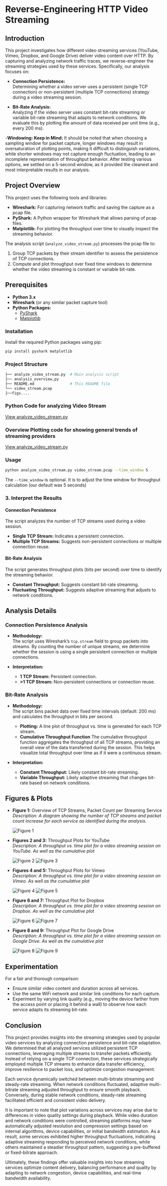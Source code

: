 # Reverse-Engineering HTTP Video Streaming

## Introduction

This project investigates how different video streaming services (YouTube, Vimeo, Dropbox, and Google Drive) deliver video content over HTTP. By capturing and analyzing network traffic traces, we reverse-engineer the streaming strategies used by these services. Specifically, our analysis focuses on:

- **Connection Persistence:**  
  Determining whether a video server uses a persistent (single TCP connection) or non-persistent (multiple TCP connections) strategy during a video streaming session.

- **Bit-Rate Analysis:**  
  Analyzing if the video server uses constant bit-rate streaming or variable bit-rate streaming that adapts to network conditions. We evaluate this by plotting the amount of data received per unit time (e.g., every 200 ms).

-**Windowing: Keep in Mind:**
  It should be noted that when choosing a sampling window for packet capture, longer windows may result in oversaturation of plotting points, making it difficult to distinguish variations, while shorter windows may not capture enough fluctuation, leading to an incomplete representation of throughput behavior. After testing various options, we settled on a 5-second window, as it provided the cleanest and most interpretable results in our analysis.

## Project Overview

This project uses the following tools and libraries:
- **Wireshark:** For capturing network traffic and saving the capture as a pcap file.
- **PyShark:** A Python wrapper for Wireshark that allows parsing of pcap files.
- **Matplotlib:** For plotting the throughput over time to visually inspect the streaming behavior.

The analysis script (`analyze_video_stream.py`) processes the pcap file to:
1. Group TCP packets by their stream identifier to assess the persistence of TCP connections.
2. Compute and plot throughput over fixed time windows to determine whether the video streaming is constant or variable bit-rate.

## Prerequisites

- **Python 3.x**
- **Wireshark** (or any similar packet capture tool)
- **Python Packages:**
  - [PyShark](https://pypi.org/project/pyshark/)
  - [Matplotlib](https://pypi.org/project/matplotlib/)

### Installation

Install the required Python packages using pip:

```bash
pip install pyshark matplotlib
```

### Project Structure
```bash .
├── analyze_video_stream.py  # Main analysis script
├── analysis_overview,py
├── README.md                # This README file 
└── video_stream.pcap
├──figs....
```
### Python Code for analyzing Video Stream
[View analyze_video_stream.py](./analyze_video_stream.py)

### Overview Plotting code for showing general trends of streaming providers
[View analyze_video_stream.py](./analysis_overview.py)

### Usage

```bash
python analyze_video_stream.py video_stream.pcap --time_window 5
```

The `--time_window` is optional. It is to adjust the time window for throughput calculation (our default was 5 seconds)

### 3. Interpret the Results

#### Connection Persistence
The script analyzes the number of TCP streams used during a video session.

- **Single TCP Stream:** Indicates a persistent connection.
- **Multiple TCP Streams:** Suggests non-persistent connections or multiple connection reuse.

#### Bit-Rate Analysis
The script generates throughput plots (bits per second) over time to identify the streaming behavior.

- **Constant Throughput:** Suggests constant bit-rate streaming.
- **Fluctuating Throughput:** Suggests adaptive streaming that adjusts to network conditions.

## Analysis Details

### Connection Persistence Analysis

- **Methodology:**  
  The script uses Wireshark’s `tcp.stream` field to group packets into streams. By counting the number of unique streams, we determine whether the session is using a single persistent connection or multiple connections.

- **Interpretation:**  
  - **1 TCP Stream:** Persistent connection.
  - **>1 TCP Stream:** Non-persistent connections or connection reuse.

### Bit-Rate Analysis

- **Methodology:**  
  The script bins packet data over fixed time intervals (default: 200 ms) and calculates the throughput in bits per second.  
  - **Plotting:** A line plot of throughput vs. time is generated for each TCP stream.
  - **Cumulative Throughput Function**
    The cumulative throughput function aggregates the throughput of all TCP streams, providing an overall view of the data transferred during the session. This helps visualize total throughput over time as if it were a continuous stream.

- **Interpretation:**  
  - **Constant Throughput:** Likely constant bit-rate streaming.
  - **Variable Throughput:** Likely adaptive streaming that changes bit-rate based on network conditions.

## Figures & Plots

- **Figure 1:** Overview of TCP Streams, Packet Count per Streaming Service  
  *Description: A diagram showing the number of TCP streams and packet count increase for each service as identified during the analysis.*

  ![Figure 1](figure1.png)

- **Figures 2 and 3:** Throughput Plots for YouTube  
  *Description: A throughput vs. time plot for a video streaming session on YouTube. As well as the cumulative plot*

  ![Figure 2](youtube_streams.png)
  ![Figure 3](youtube_cumu.png)
  

- **Figures 4 and 5:** Throughput Plots for Vimeo  
  *Description: A throughput vs. time plot for a video streaming session on Vimeo. As well as the cumulative plot*

  ![Figure 4](vimeo_streams.png)
  ![Figure 5](vimeo_cumu.png)
  

- **Figure 6 and 7:** Throughput Plot for Dropbox  
  *Description: A throughput vs. time plot for a video streaming session on Dropbox. As well as the cumulative plot*

  ![Figure 6](dropbox_streams.png)
  ![Figure 7](dropbox_cumu.png)
  

- **Figure 8 and 9:** Throughput Plot for Google Drive  
  *Description: A throughput vs. time plot for a video streaming session on Google Drive. As well as the cumulative plot*

  ![Figure 8](google_streams.png)
  ![Figure 9](google_cumu.png)
  

## Experimentation

For a fair and thorough comparison:
- Ensure similar video content and duration across all services.
- Use the same WiFi network and similar link conditions for each capture.
- Experiment by varying link quality (e.g., moving the device farther from the access point or placing it behind a wall) to observe how each service adapts its streaming bit-rate.

## Conclusion

This project provides insights into the streaming strategies used by popular video services by analyzing connection persistence and bit-rate adaptation. We determined that all analyzed services utilized persistent TCP connections, leveraging multiple streams to transfer packets efficiently. Instead of relying on a single TCP connection, these services strategically employed multiple TCP streams to enhance data transfer efficiency, improve resilience to packet loss, and optimize congestion management.

Each service dynamically switched between multi-bitrate streaming and steady-rate streaming. When network conditions fluctuated, adaptive multi-bitrate streaming adjusted throughput to ensure smooth playback. Conversely, during stable network conditions, steady-rate streaming facilitated efficient and consistent video delivery.

It is important to note that plot variations across services may arise due to differences in video quality settings during playback. While video duration and network conditions were controlled, streaming platforms may have automatically adjusted resolution and compression settings based on internal algorithms, device capabilities, or initial bandwidth estimation. As a result, some services exhibited higher throughput fluctuations, indicating adaptive streaming responding to perceived network conditions, while others maintained a steadier throughput pattern, suggesting a pre-buffered or fixed-bitrate approach.

Ultimately, these findings offer valuable insights into how streaming services optimize content delivery, balancing performance and quality by adapting to network congestion, device capabilities, and real-time bandwidth availability.

